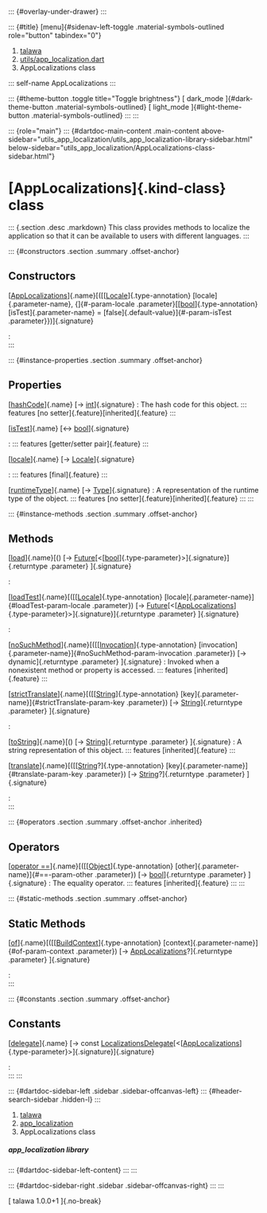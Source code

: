 ::: {#overlay-under-drawer}
:::

::: {#title}
[menu]{#sidenav-left-toggle .material-symbols-outlined role="button"
tabindex="0"}

1.  [talawa](../index.html)
2.  [utils/app_localization.dart](../utils_app_localization/)
3.  AppLocalizations class

::: self-name
AppLocalizations
:::

::: {#theme-button .toggle title="Toggle brightness"}
[ dark_mode ]{#dark-theme-button .material-symbols-outlined} [
light_mode ]{#light-theme-button .material-symbols-outlined}
:::
:::

::: {role="main"}
::: {#dartdoc-main-content .main-content above-sidebar="utils_app_localization/utils_app_localization-library-sidebar.html" below-sidebar="utils_app_localization/AppLocalizations-class-sidebar.html"}
<div>

# [AppLocalizations]{.kind-class} class

</div>

::: {.section .desc .markdown}
This class provides methods to localize the application so that it can
be available to users with different languages.
:::

::: {#constructors .section .summary .offset-anchor}
## Constructors

[[AppLocalizations](../utils_app_localization/AppLocalizations/AppLocalizations.html)]{.name}[([[[Locale](https://api.flutter.dev/flutter/dart-ui/Locale-class.html)]{.type-annotation} [locale]{.parameter-name}, {]{#-param-locale .parameter}[[[bool](https://api.flutter.dev/flutter/dart-core/bool-class.html)]{.type-annotation} [isTest]{.parameter-name} = [false]{.default-value}]{#-param-isTest .parameter}})]{.signature}

:   
:::

::: {#instance-properties .section .summary .offset-anchor}
## Properties

[[hashCode](https://api.flutter.dev/flutter/dart-core/Object/hashCode.html)]{.name} [→ [int](https://api.flutter.dev/flutter/dart-core/int-class.html)]{.signature}
:   The hash code for this object.
    ::: features
    [no setter]{.feature}[inherited]{.feature}
    :::

[[isTest](../utils_app_localization/AppLocalizations/isTest.html)]{.name} [↔ [bool](https://api.flutter.dev/flutter/dart-core/bool-class.html)]{.signature}

:   ::: features
    [getter/setter pair]{.feature}
    :::

[[locale](../utils_app_localization/AppLocalizations/locale.html)]{.name} [→ [Locale](https://api.flutter.dev/flutter/dart-ui/Locale-class.html)]{.signature}

:   ::: features
    [final]{.feature}
    :::

[[runtimeType](https://api.flutter.dev/flutter/dart-core/Object/runtimeType.html)]{.name} [→ [Type](https://api.flutter.dev/flutter/dart-core/Type-class.html)]{.signature}
:   A representation of the runtime type of the object.
    ::: features
    [no setter]{.feature}[inherited]{.feature}
    :::
:::

::: {#instance-methods .section .summary .offset-anchor}
## Methods

[[load](../utils_app_localization/AppLocalizations/load.html)]{.name}[() [→ [Future](https://api.flutter.dev/flutter/dart-core/Future-class.html)[\<[[bool](https://api.flutter.dev/flutter/dart-core/bool-class.html)]{.type-parameter}\>]{.signature}]{.returntype .parameter} ]{.signature}

:   

[[loadTest](../utils_app_localization/AppLocalizations/loadTest.html)]{.name}[([[[Locale](https://api.flutter.dev/flutter/dart-ui/Locale-class.html)]{.type-annotation} [locale]{.parameter-name}]{#loadTest-param-locale .parameter}) [→ [Future](https://api.flutter.dev/flutter/dart-core/Future-class.html)[\<[[AppLocalizations](../utils_app_localization/AppLocalizations-class.html)]{.type-parameter}\>]{.signature}]{.returntype .parameter} ]{.signature}

:   

[[noSuchMethod](https://api.flutter.dev/flutter/dart-core/Object/noSuchMethod.html)]{.name}[([[[Invocation](https://api.flutter.dev/flutter/dart-core/Invocation-class.html)]{.type-annotation} [invocation]{.parameter-name}]{#noSuchMethod-param-invocation .parameter}) [→ dynamic]{.returntype .parameter} ]{.signature}
:   Invoked when a nonexistent method or property is accessed.
    ::: features
    [inherited]{.feature}
    :::

[[strictTranslate](../utils_app_localization/AppLocalizations/strictTranslate.html)]{.name}[([[[String](https://api.flutter.dev/flutter/dart-core/String-class.html)]{.type-annotation} [key]{.parameter-name}]{#strictTranslate-param-key .parameter}) [→ [String](https://api.flutter.dev/flutter/dart-core/String-class.html)]{.returntype .parameter} ]{.signature}

:   

[[toString](https://api.flutter.dev/flutter/dart-core/Object/toString.html)]{.name}[() [→ [String](https://api.flutter.dev/flutter/dart-core/String-class.html)]{.returntype .parameter} ]{.signature}
:   A string representation of this object.
    ::: features
    [inherited]{.feature}
    :::

[[translate](../utils_app_localization/AppLocalizations/translate.html)]{.name}[([[[String](https://api.flutter.dev/flutter/dart-core/String-class.html)?]{.type-annotation} [key]{.parameter-name}]{#translate-param-key .parameter}) [→ [String](https://api.flutter.dev/flutter/dart-core/String-class.html)?]{.returntype .parameter} ]{.signature}

:   
:::

::: {#operators .section .summary .offset-anchor .inherited}
## Operators

[[operator ==](https://api.flutter.dev/flutter/dart-core/Object/operator_equals.html)]{.name}[([[[Object](https://api.flutter.dev/flutter/dart-core/Object-class.html)]{.type-annotation} [other]{.parameter-name}]{#==-param-other .parameter}) [→ [bool](https://api.flutter.dev/flutter/dart-core/bool-class.html)]{.returntype .parameter} ]{.signature}
:   The equality operator.
    ::: features
    [inherited]{.feature}
    :::
:::

::: {#static-methods .section .summary .offset-anchor}
## Static Methods

[[of](../utils_app_localization/AppLocalizations/of.html)]{.name}[([[[BuildContext](https://api.flutter.dev/flutter/widgets/BuildContext-class.html)]{.type-annotation} [context]{.parameter-name}]{#of-param-context .parameter}) [→ [AppLocalizations](../utils_app_localization/AppLocalizations-class.html)?]{.returntype .parameter} ]{.signature}

:   
:::

::: {#constants .section .summary .offset-anchor}
## Constants

[[delegate](../utils_app_localization/AppLocalizations/delegate-constant.html)]{.name} [→ const [LocalizationsDelegate](https://api.flutter.dev/flutter/widgets/LocalizationsDelegate-class.html)[\<[[AppLocalizations](../utils_app_localization/AppLocalizations-class.html)]{.type-parameter}\>]{.signature}]{.signature}

:   
:::
:::

::: {#dartdoc-sidebar-left .sidebar .sidebar-offcanvas-left}
::: {#header-search-sidebar .hidden-l}
:::

1.  [talawa](../index.html)
2.  [app_localization](../utils_app_localization/)
3.  AppLocalizations class

##### app_localization library

::: {#dartdoc-sidebar-left-content}
:::
:::

::: {#dartdoc-sidebar-right .sidebar .sidebar-offcanvas-right}
:::
:::

[ talawa 1.0.0+1 ]{.no-break}
